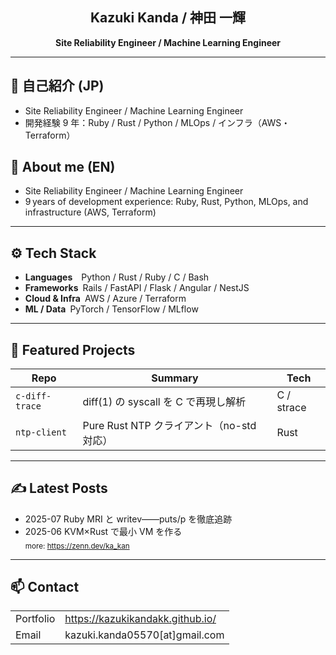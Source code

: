 <h2 align="center">Kazuki Kanda / 神田 一輝</h2>
<p align="center"><strong>Site Reliability Engineer / Machine Learning Engineer</strong></p>

---

## 📝 自己紹介 (JP)
- Site Reliability Engineer / Machine Learning Engineer
- 開発経験 9 年：Ruby / Rust / Python / MLOps / インフラ（AWS・Terraform）

## 📝 About me (EN)
- Site Reliability Engineer / Machine Learning Engineer
- 9 years of development experience: Ruby, Rust, Python, MLOps, and infrastructure (AWS, Terraform)

---

## ⚙️ Tech Stack
- **Languages**  Python / Rust / Ruby / C / Bash
- **Frameworks** Rails / FastAPI / Flask / Angular / NestJS
- **Cloud & Infra** AWS / Azure / Terraform
- **ML / Data** PyTorch / TensorFlow / MLflow

---

## 📌 Featured Projects
| Repo | Summary | Tech |
|------|---------|------|
| `c-diff-trace` | diff(1) の syscall を C で再現し解析 | C / strace |
| `ntp-client` | Pure Rust NTP クライアント（no-std 対応） | Rust |

---

## ✍️ Latest Posts
- 2025-07 Ruby MRI と writev――puts/p を徹底追跡  
- 2025-06 KVM×Rust で最小 VM を作る  
<sub>more: <https://zenn.dev/ka_kan></sub>

---

## 📫 Contact
| | |
|---|---|
| Portfolio | <https://kazukikandakk.github.io/> |
| Email     | kazuki.kanda05570[at]gmail.com |
